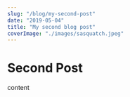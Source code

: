 ```yaml
---
slug: "/blog/my-second-post"
date: "2019-05-04"
title: "My second blog post"
coverImage: "./images/sasquatch.jpeg"
---
```


# Second Post

content